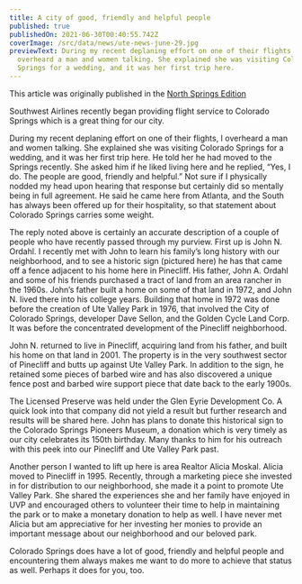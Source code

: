 ```yaml
---
title: A city of good, friendly and helpful people
published: true
publishedOn: 2021-06-30T00:40:55.742Z
coverImage: /src/data/news/ute-news-june-29.jpg
previewText: During my recent deplaning effort on one of their flights, I
  overheard a man and women talking. She explained she was visiting Colorado
  Springs for a wedding, and it was her first trip here.
---
```


This article was originally published in the [North Springs Edition](https://gazette.com/northspringsedition/a-city-of-good-friendly-and-helpful-people-park-place/article_cb09e87a-d776-11eb-a20a-57342ac98123.html)

Southwest Airlines recently began providing flight service to Colorado Springs which is a great thing for our city.

During my recent deplaning effort on one of their flights, I overheard a man and women talking. She explained she was visiting Colorado Springs for a wedding, and it was her first trip here. He told her he had moved to the Springs recently. She asked him if he liked living here and he replied, “Yes, I do. The people are good, friendly and helpful.” Not sure if I physically nodded my head upon hearing that response but certainly did so mentally being in full agreement. He said he came here from Atlanta, and the South has always been offered up for their hospitality, so that statement about Colorado Springs carries some weight.

The reply noted above is certainly an accurate description of a couple of people who have recently passed through my purview. First up is John N. Ordahl. I recently met with John to learn his family’s long history with our neighborhood, and to see a historic sign (pictured here) he has that came off a fence adjacent to his home here in Pinecliff. His father, John A. Ordahl and some of his friends purchased a tract of land from an area rancher in the 1960s. John’s father built a home on some of that land in 1972, and John N. lived there into his college years. Building that home in 1972 was done before the creation of Ute Valley Park in 1976, that involved the City of Colorado Springs, developer Dave Sellon, and the Golden Cycle Land Corp. It was before the concentrated development of the Pinecliff neighborhood.

John N. returned to live in Pinecliff, acquiring land from his father, and built his home on that land in 2001. The property is in the very southwest sector of Pinecliff and butts up against Ute Valley Park. In addition to the sign, he retained some pieces of barbed wire and has also discovered a unique fence post and barbed wire support piece that date back to the early 1900s.

The Licensed Preserve was held under the Glen Eyrie Development Co. A quick look into that company did not yield a result but further research and results will be shared here. John has plans to donate this historical sign to the Colorado Springs Pioneers Museum, a donation which is very timely as our city celebrates its 150th birthday. Many thanks to him for his outreach with this peek into our Pinecliff and Ute Valley Park past.

Another person I wanted to lift up here is area Realtor Alicia Moskal. Alicia moved to Pinecliff in 1995. Recently, through a marketing piece she invested in for distribution to our neighborhood, she made it a point to promote Ute Valley Park. She shared the experiences she and her family have enjoyed in UVP and encouraged others to volunteer their time to help in maintaining the park or to make a monetary donation to help as well. I have never met Alicia but am appreciative for her investing her monies to provide an important message about our neighborhood and our beloved park.

Colorado Springs does have a lot of good, friendly and helpful people and encountering them always makes me want to do more to achieve that status as well. Perhaps it does for you, too.
